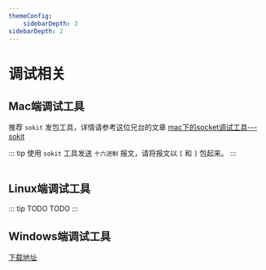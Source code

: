 ```yaml
---
themeConfig:
    sidebarDepth: 3
sidebarDepth: 2
---
```


# 调试相关

## Mac端调试工具

推荐 `sokit` 发包工具，详情请参考这位兄台的文章 [mac下的socket调试工具---sokit](https://www.jianshu.com/p/d21006dcc4b7)

::: tip
使用 `sokit` 工具发送 `十六进制` 报文，请将报文以 `[` 和 `]` 包起来。
:::

<p class="">
    <img :src="$withBase('/img/sokit-help.png')"/>
</p>

## Linux端调试工具

::: tip TODO
TODO
:::

## Windows端调试工具

[下载地址](https://github.com/hylexus/jt-808-protocol/tree/master/%E8%B0%83%E8%AF%95%E5%B7%A5%E5%85%B7)

<p class="">
    <img :src="$withBase('/img/windows-net-asset.png')"/>
</p>
